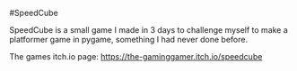 #SpeedCube

SpeedCube is a small game I made in 3 days to challenge myself to make a platformer game in pygame, something I had never done before.

The games itch.io page: https://the-gaminggamer.itch.io/speedcube
